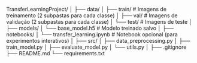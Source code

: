 TransferLearningProject/
│
├── data/
│   ├── train/                # Imagens de treinamento (2 subpastas para cada classe)
│   ├── val/                  # Imagens de validação (2 subpastas para cada classe)
│   └── test/                 # Imagens de teste
│
├── models/
│   └── base_model.h5         # Modelo treinado salvo
│
├── notebooks/
│   └── transfer_learning.ipynb   # Notebook opcional (para experimentos interativos)
│
├── src/
│   ├── data_preprocessing.py
│   ├── train_model.py
│   ├── evaluate_model.py
│   └── utils.py
│
├── .gitignore
├── README.md
└── requirements.txt
